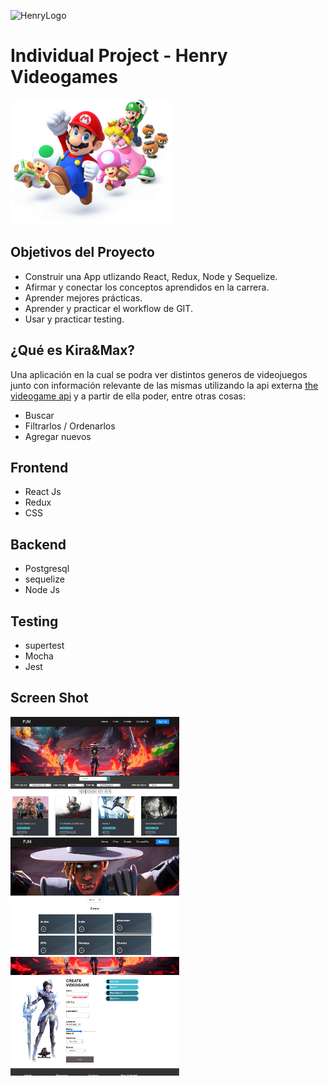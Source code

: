 ![HenryLogo](https://d31uz8lwfmyn8g.cloudfront.net/Assets/logo-henry-white-lg.png)

# Individual Project - Henry Videogames

  <img height="200" src="./videogame.png" />

## Objetivos del Proyecto

- Construir una App utlizando React, Redux, Node y Sequelize.
- Afirmar y conectar los conceptos aprendidos en la carrera.
- Aprender mejores prácticas.
- Aprender y practicar el workflow de GIT.
- Usar y practicar testing.

## ¿Qué es Kira&Max?

Una aplicación en la cual se podra ver distintos generos de videojuegos junto con información relevante de las mismas utilizando la api externa [the videogame api](https://rawg.io/apidocs) y a partir de ella poder, entre otras cosas:

- Buscar
- Filtrarlos / Ordenarlos
- Agregar nuevos


## Frontend

- React Js
- Redux 
- CSS

## Backend

- Postgresql
- sequelize
- Node Js

## Testing

- supertest
- Mocha
- Jest

## Screen Shot

<div>
    <img style="width:270px" src="https://raw.githubusercontent.com/nilsonmax/PI-VideoGame/main/PI-Videogames-main/client/src/asset/Captura%20de%20pantalla%202022-08-26%20164138.png" alt="screenshot0"/>
    <img style="width:270px" src="https://raw.githubusercontent.com/nilsonmax/PI-VideoGame/main/PI-Videogames-main/client/src/asset/Captura%20de%20pantalla%202022-08-26%20164055.png" alt="screenshot1"/>
    <img style="width:270px" src="https://raw.githubusercontent.com/nilsonmax/PI-VideoGame/main/PI-Videogames-main/client/src/asset/Captura%20de%20pantalla%202022-08-26%20163940.png" alt="screenshot2"/>
</div>
